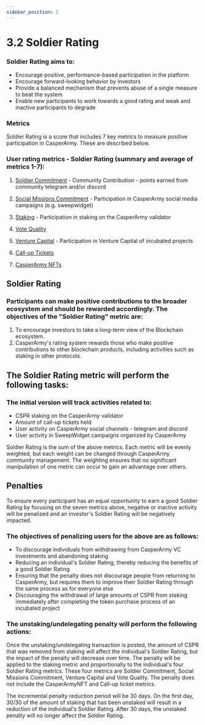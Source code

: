 ```yaml
---
sidebar_position: 2
---
```


# 3.2 Soldier Rating

### Soldier Rating aims to:
- Encourage positive, performance-based participation in the platform
- Encourage forward-looking behavior by investors
- Provide a balanced mechanism that prevents abuse of a single measure to beat the system
- Enable new participants to work towards a good rating and weak and inactive participants to degrade

### Metrics
 
Soldier Rating is a score that includes 7 key metrics to measure positive participation in CasperArmy. These are described below.

### User rating metrics - Soldier Rating (summary and average of metrics 1-7):

1. <a href="https://docs.casperarmy.org/docs/point-system/3.3-Soldier-Commitment">Soldier Commitment</a> - Community Contribution - points earned from community telegram and/or discord
 
2. <a href="https://docs.casperarmy.org/docs/point-system/3.4-Social-Missions-Commitment">Social Missions Commitment</a> - Participation in CasperArmy social media campaigns (e.g. sweepwidget)
 
3. <a href="https://docs.casperarmy.org/docs/point-system/3.5-Staking">Staking</a> - Participation in staking on the CasperArmy validator
 
4. <a href="https://docs.casperarmy.org/docs/point-system/3.6-Vote-Quality">Vote Quality</a>
 
5. <a href="https://docs.casperarmy.org/docs/point-system/3.7-Venture-Capital">Venture Capital</a> - Participation in Venture Capital of incubated projects
 
6. <a href="https://docs.casperarmy.org/docs/point-system/3.8-Tickets">Call-up Tickets</a>
 
7. <a href="https://docs.casperarmy.org/docs/point-system/3.9-CasperArmyNFT">CasperArmy NFTs</a>

## Soldier Rating
 
### Participants can make positive contributions to the broader ecosystem and should be rewarded accordingly. The objectives of the "Soldier Rating" metric are:

1. To encourage investors to take a long-term view of the Blockchain ecosystem.
2. CasperArmy's rating system rewards those who make positive contributions to other blockchain products, including activities such as staking in other protocols.

## The Soldier Rating metric will perform the following tasks:

### The initial version will track activities related to:

- CSPR staking on the CasperArmy validator
- Amount of call-up tickets held
- User activity on CasperArmy social channels - telegram and discord
- User activity in SweepWidget campaigns organized by CasperArmy

Soldier Rating is the sum of the above metrics.
Each metric will be evenly weighted, but each weight can be changed through CasperArmy community management. The weighting ensures that no significant manipulation of one metric can occur to gain an advantage over others.

## Penalties

To ensure every participant has an equal opportunity to earn a good Soldier Rating by focusing on the seven metrics above, negative or inactive activity will be penalized and an investor's Soldier Rating will be negatively impacted.

### The objectives of penalizing users for the above are as follows:

- To discourage individuals from withdrawing from CasperArmy VC investments and abandoning staking
- Reducing an individual's Soldier Rating, thereby reducing the benefits of a good Soldier Rating
- Ensuring that the penalty does not discourage people from returning to CasperArmy, but requires them to improve their Soldier Rating through the same process as for everyone else
- Discouraging the withdrawal of large amounts of CSPR from staking immediately after completing the token purchase process of an incubated project

### The unstaking/undelegating penalty will perform the following actions:

Once the unstaking/undelegating transaction is posted, the amount of CSPR that was removed from staking will affect the individual's Soldier Rating, but the impact of the penalty will decrease over time. The penalty will be applied to the staking metric and proportionally to the individual's four Soldier Rating metrics. These four metrics are Soldier Commitment, Social Missions Commitment, Venture Capital and Vote Quality. The penalty does not include the CasperArmyNFT and Call-up ticket metrics.

The incremental penalty reduction period will be 30 days. On the first day, 30/30 of the amount of staking that has been unstaked will result in a reduction of the individual's Soldier Rating. After 30 days, the unstaked penalty will no longer affect the Soldier Rating.
